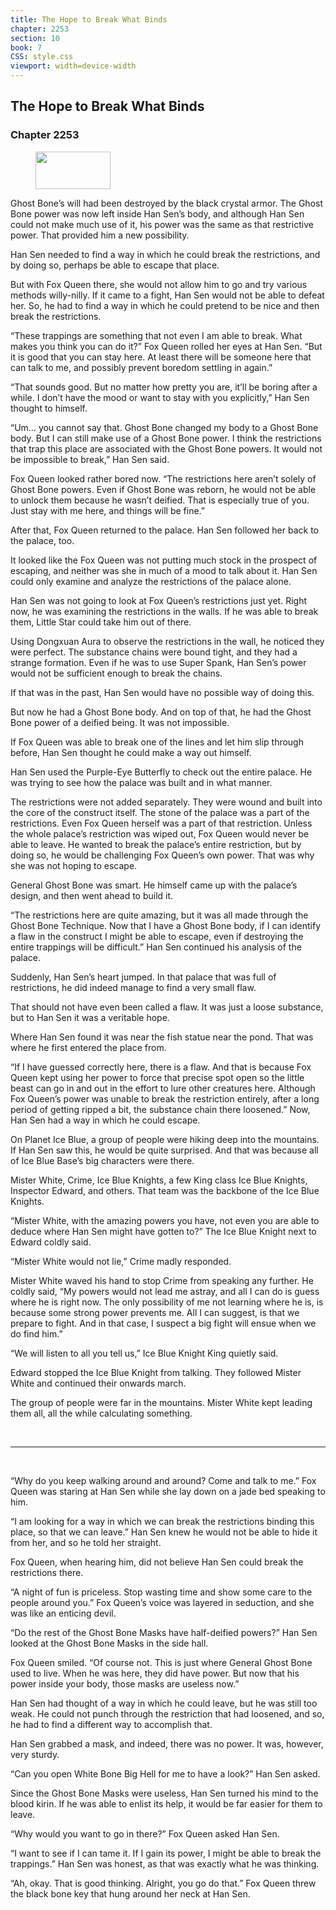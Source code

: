 ```yaml
---
title: The Hope to Break What Binds
chapter: 2253
section: 10
book: 7
CSS: style.css
viewport: width=device-width
---
```


## The Hope to Break What Binds

### Chapter 2253

<figure>
	<img src="../Images/gem.gif" alt="" id="gem" width="120" height="60" />
</figure>

Ghost Bone’s will had been destroyed by the black crystal armor. The Ghost Bone power was now left inside Han Sen’s body, and although Han Sen could not make much use of it, his power was the same as that restrictive power. That provided him a new possibility.

Han Sen needed to find a way in which he could break the restrictions, and by doing so, perhaps be able to escape that place.

But with Fox Queen there, she would not allow him to go and try various methods willy-nilly. If it came to a fight, Han Sen would not be able to defeat her. So, he had to find a way in which he could pretend to be nice and then break the restrictions.

“These trappings are something that not even I am able to break. What makes you think you can do it?” Fox Queen rolled her eyes at Han Sen. “But it is good that you can stay here. At least there will be someone here that can talk to me, and possibly prevent boredom settling in again.”

“That sounds good. But no matter how pretty you are, it’ll be boring after a while. I don’t have the mood or want to stay with you explicitly,” Han Sen thought to himself.

“Um… you cannot say that. Ghost Bone changed my body to a Ghost Bone body. But I can still make use of a Ghost Bone power. I think the restrictions that trap this place are associated with the Ghost Bone powers. It would not be impossible to break,” Han Sen said.

Fox Queen looked rather bored now. “The restrictions here aren’t solely of Ghost Bone powers. Even if Ghost Bone was reborn, he would not be able to unlock them because he wasn’t deified. That is especially true of you. Just stay with me here, and things will be fine.”

After that, Fox Queen returned to the palace. Han Sen followed her back to the palace, too.

It looked like the Fox Queen was not putting much stock in the prospect of escaping, and neither was she in much of a mood to talk about it. Han Sen could only examine and analyze the restrictions of the palace alone.

Han Sen was not going to look at Fox Queen’s restrictions just yet. Right now, he was examining the restrictions in the walls. If he was able to break them, Little Star could take him out of there.

Using Dongxuan Aura to observe the restrictions in the wall, he noticed they were perfect. The substance chains were bound tight, and they had a strange formation. Even if he was to use Super Spank, Han Sen’s power would not be sufficient enough to break the chains.

If that was in the past, Han Sen would have no possible way of doing this.

But now he had a Ghost Bone body. And on top of that, he had the Ghost Bone power of a deified being. It was not impossible.

If Fox Queen was able to break one of the lines and let him slip through before, Han Sen thought he could make a way out himself.

Han Sen used the Purple-Eye Butterfly to check out the entire palace. He was trying to see how the palace was built and in what manner.

The restrictions were not added separately. They were wound and built into the core of the construct itself. The stone of the palace was a part of the restrictions. Even Fox Queen herself was a part of that restriction. Unless the whole palace’s restriction was wiped out, Fox Queen would never be able to leave. He wanted to break the palace’s entire restriction, but by doing so, he would be challenging Fox Queen’s own power. That was why she was not hoping to escape.

General Ghost Bone was smart. He himself came up with the palace’s design, and then went ahead to build it.

“The restrictions here are quite amazing, but it was all made through the Ghost Bone Technique. Now that I have a Ghost Bone body, if I can identify a flaw in the construct I might be able to escape, even if destroying the entire trappings will be difficult.” Han Sen continued his analysis of the palace.

Suddenly, Han Sen’s heart jumped. In that palace that was full of restrictions, he did indeed manage to find a very small flaw.

That should not have even been called a flaw. It was just a loose substance, but to Han Sen it was a veritable hope.

Where Han Sen found it was near the fish statue near the pond. That was where he first entered the place from.

“If I have guessed correctly here, there is a flaw. And that is because Fox Queen kept using her power to force that precise spot open so the little beast can go in and out in the effort to lure other creatures here. Although Fox Queen’s power was unable to break the restriction entirely, after a long period of getting ripped a bit, the substance chain there loosened.” Now, Han Sen had a way in which he could escape.

On Planet Ice Blue, a group of people were hiking deep into the mountains. If Han Sen saw this, he would be quite surprised. And that was because all of Ice Blue Base’s big characters were there.

Mister White, Crime, Ice Blue Knights, a few King class Ice Blue Knights, Inspector Edward, and others. That team was the backbone of the Ice Blue Knights.

“Mister White, with the amazing powers you have, not even you are able to deduce where Han Sen might have gotten to?” The Ice Blue Knight next to Edward coldly said.

“Mister White would not lie,” Crime madly responded.

Mister White waved his hand to stop Crime from speaking any further. He coldly said, “My powers would not lead me astray, and all I can do is guess where he is right now. The only possibility of me not learning where he is, is because some strong power prevents me. All I can suggest, is that we prepare to fight. And in that case, I suspect a big fight will ensue when we do find him.”

“We will listen to all you tell us,” Ice Blue Knight King quietly said.

Edward stopped the Ice Blue Knight from talking. They followed Mister White and continued their onwards march.

The group of people were far in the mountains. Mister White kept leading them all, all the while calculating something.

<br>

*****

<br>

“Why do you keep walking around and around? Come and talk to me.” Fox Queen was staring at Han Sen while she lay down on a jade bed speaking to him.

“I am looking for a way in which we can break the restrictions binding this place, so that we can leave.” Han Sen knew he would not be able to hide it from her, and so he told her straight.

Fox Queen, when hearing him, did not believe Han Sen could break the restrictions there.

“A night of fun is priceless. Stop wasting time and show some care to the people around you.” Fox Queen’s voice was layered in seduction, and she was like an enticing devil.

“Do the rest of the Ghost Bone Masks have half-deified powers?” Han Sen looked at the Ghost Bone Masks in the side hall.

Fox Queen smiled. “Of course not. This is just where General Ghost Bone used to live. When he was here, they did have power. But now that his power inside your body, those masks are useless now.”

Han Sen had thought of a way in which he could leave, but he was still too weak. He could not punch through the restriction that had loosened, and so, he had to find a different way to accomplish that.

Han Sen grabbed a mask, and indeed, there was no power. It was, however, very sturdy.

“Can you open White Bone Big Hell for me to have a look?” Han Sen asked.

Since the Ghost Bone Masks were useless, Han Sen turned his mind to the blood kirin. If he was able to enlist its help, it would be far easier for them to leave.

“Why would you want to go in there?” Fox Queen asked Han Sen.

“I want to see if I can tame it. If I gain its power, I might be able to break the trappings.” Han Sen was honest, as that was exactly what he was thinking.

“Ah, okay. That is good thinking. Alright, you go do that.” Fox Queen threw the black bone key that hung around her neck at Han Sen.